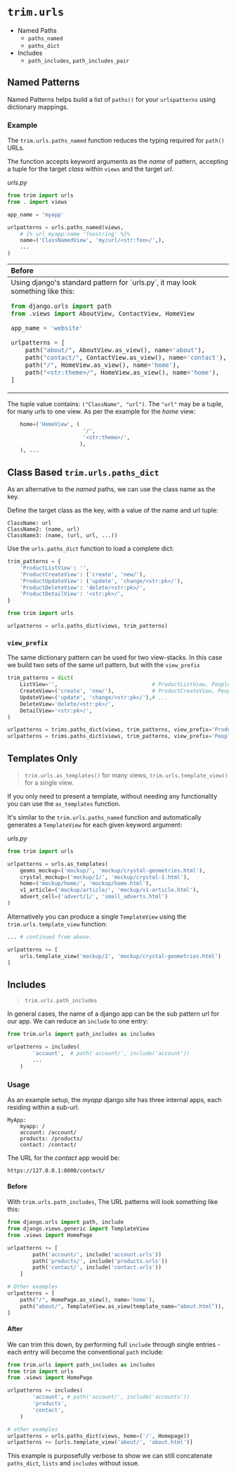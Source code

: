 # `trim.urls`

+ Named Paths
    + `paths_named`
    + `paths_dict`
+ Includes
    + `path_includes`, `path_includes_pair`


## Named Patterns

Named Patterns helps build a list of `paths()` for your `urlspatterns` using dictionary mappings.


### Example

The `trim.urls.paths_named` function reduces the typing required for `path()` URLs.

The function accepts keyword arguments as the _name_ of pattern, accepting a tuple for the target _class_ within `views` and the target _url_.

_urls.py_
```py
from trim import urls
from . import views

app_name = 'myapp'

urlpatterns = urls.paths_named(views,
    # {% url myapp:name 'foostring' %}%
    name=('ClassNamedView', 'my/url/<str:foo>/',),
    ...
)
```

<table>
<thead><tr>
  <th align="left">Before</th>
  <th align="left">After</th>
</tr></thead>
<tbody><tr valign="top"><td>
Using django's standard pattern for `urls.py`, it may look something like this:

```py
from django.urls import path
from .views import AboutView, ContactView, HomeView

app_name = 'website'

urlpatterns = [
    path("about/", AboutView.as_view(), name='about'),
    path("contact/", ContactView.as_view(), name='contact'),
    path("/", HomeView.as_view(), name='home'),
    path("<str:theme>/", HomeView.as_view(), name='home'),
]
```

</td><td>

The `urls.paths_named` accepts the `views` module, and all patterns as keyword arguments.

```py
from trim import urls
from . import views

app_name = 'website'

urlpatterns = urls.paths_named(views,
    about=('AboutView', 'sheet/<str:pk>/',),
    contact=('ContactView', 'contact/',),
    home=('HomeView', ('/', '<str:theme>/'),),
)
```

</td></tbody></table>


The tuple value contains: `("ClassName", "url")`. The `"url"` may be a tuple, for many urls to one view. As per the example for the _home_ view:

```py
    home=('HomeView', (
                        '/',
                        '<str:theme>/',
                       ),
    ), ...
```

##  Class Based `trim.urls.paths_dict`

As an alternative to the _named_ paths, we can use the class name as the key.

Define the target class as the key, with a value of the name and url tuple:

    ClassName: url
    ClassName2: (name, url)
    ClassName3: (name, (url, url, ...))


Use the `urls.paths_dict` function to load a complete dict:

```py
trim_patterns = {
    'ProductListView': '',
    'ProductCreateView': ('create', 'new/'),
    'ProductUpdateView': ('update', 'change/<str:pk>/'),
    'ProductDeleteView': 'delete/<str:pk>/',
    'ProductDetailView': '<str:pk>/',
}

from trim import urls

urlpatterns = urls.paths_dict(views, trim_patterns)
```


### `view_prefix`

The same dictionary pattern can be used for two view-stacks.
In this case we build two sets of the same url pattern, but with the `view_prefix`

```py
trim_patterns = dict(
    ListView='',                              # ProductListView, PeopleListview
    CreateView=('create', 'new/'),            # ProductCreateView, PeopleCreateview
    UpdateView=('update', 'change/<str:pk>/'),# ...
    DeleteView='delete/<str:pk>/',
    DetailView='<str:pk>/',
)

urlpatterns = trims.paths_dict(views, trim_patterns, view_prefix='Product')
urlpatterns = trims.paths_dict(views, trim_patterns, view_prefix='People')
```

## Templates Only

> `trim.urls.as_templates()` for many views, `trim.urls.template_view()` for a single view.

If you only need to present a template, without needing any functionality you can use the `as_templates` function.

It's similar to the `trim.urls.paths_named` function and automatically generates a `TemplateView` for each given keyword argument:

_urls.py_
```py
from trim import urls

urlpatterns = urls.as_templates(
    geoms_mockup=('mockup/', 'mockup/crystal-geometries.html'),
    crystal_mockup=('mockup/1/', 'mockup/crystal-1.html'),
    home=('mockup/home/', 'mockup/home.html'),
    v1_article=('mockup/article/', 'mockup/v1-article.html'),
    advert_cell=('advert/1/', 'small_adverts.html')
)
```

Alternatively you can produce a single `TemplateView` using the `trim.urls.template_view` function:

```py
... # continued from above.

urlpatterns += [
    urls.template_view('mockup/2', 'mockup/crystal-geometries.html')
]
```

## Includes

> `trim.urls.path_includes`

In general cases, the name of a django app can be the sub pattern url for our app. We can reduce an `include` to one entry:

```py
from trim.urls import path_includes as includes

urlpatterns = includes(
        'account',  # path('account/', include('account'))
        ...
    )
```

### Usage

As an example setup, the _myapp_ django site has three internal apps, each residing within a sub-url.

    MyApp:
        myapp: /
        account: /account/
        products: /products/
        contact: /contact/

The URL for the _contact_ app would be:

    https://127.0.0.1:8000/contact/


#### Before

With `trim.urls.path_includes`, The URL patterns will look something like this:

```py
from django.urls import path, include
from django.views.generic import TemplateView
from .views import HomePage

urlpatterns += [
        path('account/', include('account.urls'))
        path('products/', include('products.urls'))
        path('contact/', include('contact.urls'))
    ]

# Other examples
urlpatterns = [
    path("/", HomePage.as_view(), name='home'),
    path("about/", TemplateView.as_view(template_name="about.html")),
]
```

#### After

We can trim this down, by performing full `include` through single entries - each entry will become the conventional `path` include:

```py
from trim.urls import path_includes as includes
from trim import urls
from .views import HomePage

urlpatterns += includes(
        'account', # path('account/', include('accounts'))
        'products',
        'contact',
    )

# other examples
urlpatterns = urls.paths_dict(views, home=('/', Homepage))
urlpatterns += [urls.template_view('about/', 'about.html')]
```

This example is purposefully verbose to show we can still concatenate `paths_dict`, `lists` and `includes` without issue.